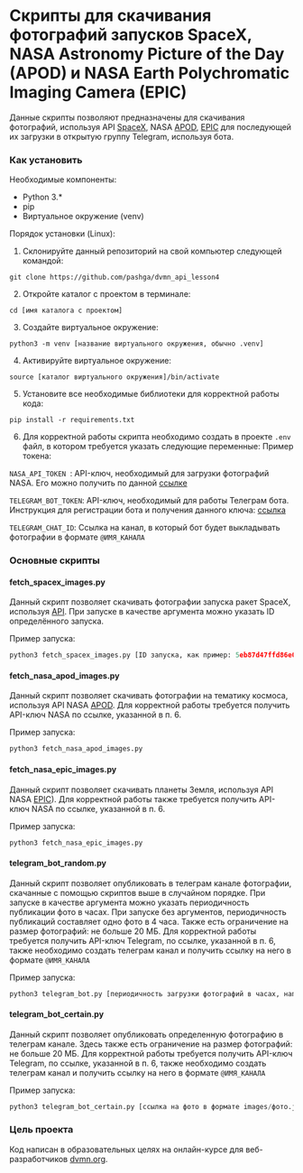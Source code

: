 # Скрипты для скачивания фотографий запусков SpaceX, NASA Astronomy Picture of the Day (APOD) и NASA Earth Polychromatic Imaging Camera (EPIC)

Данные скрипты позволяют предназначены для скачивания фотографий, используя API [SpaceX](https://github.com/r-spacex/SpaceX-API), 
NASA [APOD](https://api.nasa.gov/#apod), [EPIC](https://api.nasa.gov/#epic) для последующей их загрузки в открытую
группу Telegram, используя бота.

### Как установить

Необходимые компоненты:
* Python 3.*
* pip
* Виртуальное окружение (venv)

Порядок установки (Linux):

1. Склонируйте данный репозиторий на свой компьютер следующей командой:

```
git clone https://github.com/pashga/dvmn_api_lesson4
```

2. Откройте каталог с проектом в терминале:

```
cd [имя каталога с проектом]
```

3. Создайте виртуальное окружение:

```
python3 -m venv [название виртуального окружения, обычно .venv]
```

4. Активируйте виртуальное окружение:

```
source [каталог виртуального окружения]/bin/activate
```

5. Установите все необходимые библиотеки для корректной работы кода:

```
pip install -r requirements.txt
```
6. Для корректной работы скрипта необходимо создать в проекте ```.env``` файл, в котором требуется указать следующие переменные:
Пример токена:

```NASA_API_TOKEN ```: API-ключ, необходимый для загрузки фотографий NASA. Его можно получить по данной [ссылке](https://api.nasa.gov/) 

```TELEGRAM_BOT_TOKEN```: API-ключ, необходимый для работы Телеграм бота. Инструкция для регистрации бота и получения данного ключа: [ссылка](https://way23.ru/%D1%80%D0%B5%D0%B3%D0%B8%D1%81%D1%82%D1%80%D0%B0%D1%86%D0%B8%D1%8F-%D0%B1%D0%BE%D1%82%D0%B0-%D0%B2-telegram.html)

```TELEGRAM_CHAT_ID```: Ссылка на канал, в который бот будет выкладывать фотографии в формате ```@ИМЯ_КАНАЛА```


### Основные скрипты

#### fetch_spacex_images.py
Данный скрипт позволяет скачивать фотографии запуска ракет SpaceX, используя [API](https://github.com/r-spacex/SpaceX-API). При запуске в качестве аргумента можно
указать ID определённого запуска.

Пример запуска:

```python
python3 fetch_spacex_images.py [ID запуска, как пример: 5eb87d47ffd86e000604b38a]
```

#### fetch_nasa_apod_images.py
Данный скрипт позволяет скачивать фотографии на тематику космоса, используя API NASA [APOD](https://api.nasa.gov/#apod). Для корректной
работы требуется получить API-ключ NASA по ссылке, указанной в п. 6.

Пример запуска:

```python
python3 fetch_nasa_apod_images.py
```

#### fetch_nasa_epic_images.py
Данный скрипт позволяет скачивать планеты Земля, используя API NASA [EPIC](https://api.nasa.gov/#epic)). Для корректной
работы также требуется получить API-ключ NASA по ссылке, указанной в п. 6.

Пример запуска:

```python
python3 fetch_nasa_epic_images.py
```

#### telegram_bot_random.py
Данный скрипт позволяет опубликовать в телеграм канале фотографии, скачанные с помощью скриптов выше в случайном порядке. 
При запуске в качестве аргумента можно указать периодичность публикации фото в часах. 
При запуске без аргументов, периодичность публикаций составляет одно фото в 4 часа. 
Также есть ограничение на размер фотографий: не больше 20 МБ.
Для корректной работы требуется получить API-ключ Telegram, по ссылке, указанной в п. 6, также необходимо
создать телеграм канал и получить ссылку на него в формате ```@ИМЯ_КАНАЛА```

Пример запуска:

```python
python3 telegram_bot.py [периодичность загрузки фотографий в часах, например 0.5]
```
#### telegram_bot_certain.py
Данный скрипт позволяет опубликовать определенную фотографию в телеграм канале.
Здесь также есть ограничение на размер фотографий: не больше 20 МБ.
Для корректной работы требуется получить API-ключ Telegram, по ссылке, указанной в п. 6, также необходимо
создать телеграм канал и получить ссылку на него в формате ```@ИМЯ_КАНАЛА```

Пример запуска:

```python
python3 telegram_bot_certain.py [ссылка на фото в формате images/фото.jpg]
```
### Цель проекта

Код написан в образовательных целях на онлайн-курсе для веб-разработчиков [dvmn.org](https://dvmn.org/).